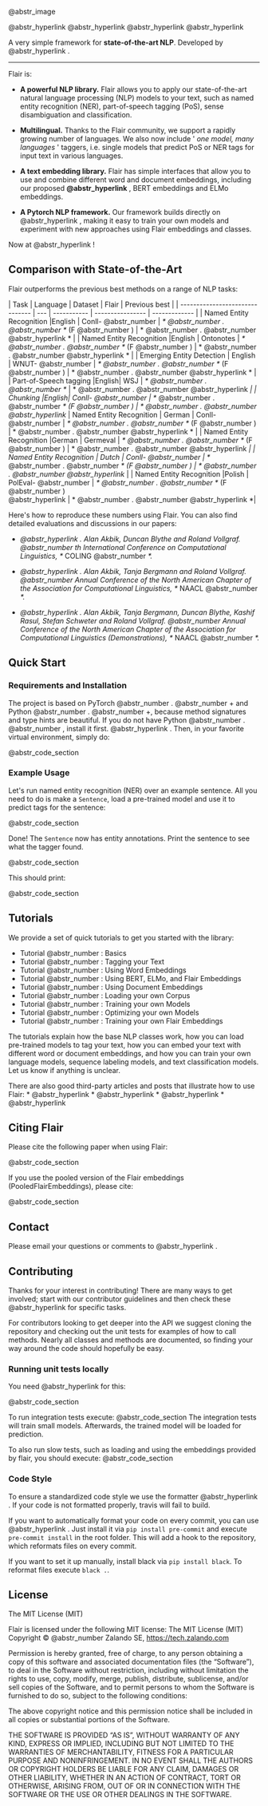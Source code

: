 @abstr_image 

@abstr_hyperlink @abstr_hyperlink @abstr_hyperlink @abstr_hyperlink 

A very simple framework for **state-of-the-art NLP**. Developed by @abstr_hyperlink .

* * *

Flair is:

  * **A powerful NLP library.** Flair allows you to apply our state-of-the-art natural language processing (NLP) models to your text, such as named entity recognition (NER), part-of-speech tagging (PoS), sense disambiguation and classification.

  * **Multilingual.** Thanks to the Flair community, we support a rapidly growing number of languages. We also now include ' _one model, many languages_ ' taggers, i.e. single models that predict PoS or NER tags for input text in various languages.

  * **A text embedding library.** Flair has simple interfaces that allow you to use and combine different word and document embeddings, including our proposed **@abstr_hyperlink** , BERT embeddings and ELMo embeddings.

  * **A Pytorch NLP framework.** Our framework builds directly on @abstr_hyperlink , making it easy to train your own models and experiment with new approaches using Flair embeddings and classes.




Now at @abstr_hyperlink !

## Comparison with State-of-the-Art

Flair outperforms the previous best methods on a range of NLP tasks:

| Task | Language | Dataset | Flair | Previous best | | ------------------------------- | --- | ----------- | ---------------- | ------------- | | Named Entity Recognition |English | Conll- @abstr_number | _* @abstr_number . @abstr_number *_ (F @abstr_number ) | * @abstr_number . @abstr_number @abstr_hyperlink * | | Named Entity Recognition |English | Ontonotes | _* @abstr_number . @abstr_number *_ (F @abstr_number ) | * @abstr_number . @abstr_number @abstr_hyperlink * | | Emerging Entity Detection | English | WNUT- @abstr_number | _* @abstr_number . @abstr_number *_ (F @abstr_number ) | * @abstr_number . @abstr_number @abstr_hyperlink * | | Part-of-Speech tagging |English| WSJ | _* @abstr_number . @abstr_number *_ | * @abstr_number . @abstr_number @abstr_hyperlink _| | Chunking |English| Conll- @abstr_number | *_ @abstr_number . @abstr_number _* (F @abstr_number ) | * @abstr_number . @abstr_number @abstr_hyperlink_ | Named Entity Recognition | German | Conll- @abstr_number | _* @abstr_number . @abstr_number *_ (F @abstr_number ) | * @abstr_number . @abstr_number @abstr_hyperlink * | | Named Entity Recognition |German | Germeval | _* @abstr_number . @abstr_number *_ (F @abstr_number ) | * @abstr_number . @abstr_number @abstr_hyperlink _| | Named Entity Recognition | Dutch | Conll- @abstr_number | *_ @abstr_number . @abstr_number _* (F @abstr_number ) | * @abstr_number . @abstr_number @abstr_hyperlink_ | | Named Entity Recognition |Polish | PolEval- @abstr_number | _* @abstr_number . @abstr_number *_ (F @abstr_number )   
@abstr_hyperlink | * @abstr_number . @abstr_number @abstr_hyperlink *|

Here's how to reproduce these numbers using Flair. You can also find detailed evaluations and discussions in our papers:

  * _@abstr_hyperlink . Alan Akbik, Duncan Blythe and Roland Vollgraf. @abstr_number th International Conference on Computational Linguistics, *_ COLING @abstr_number _*._

  * _@abstr_hyperlink . Alan Akbik, Tanja Bergmann and Roland Vollgraf. @abstr_number Annual Conference of the North American Chapter of the Association for Computational Linguistics, *_ NAACL @abstr_number _*._

  * _@abstr_hyperlink . Alan Akbik, Tanja Bergmann, Duncan Blythe, Kashif Rasul, Stefan Schweter and Roland Vollgraf. @abstr_number Annual Conference of the North American Chapter of the Association for Computational Linguistics (Demonstrations), *_ NAACL @abstr_number _*._




## Quick Start

### Requirements and Installation

The project is based on PyTorch @abstr_number . @abstr_number + and Python @abstr_number . @abstr_number +, because method signatures and type hints are beautiful. If you do not have Python @abstr_number . @abstr_number , install it first. @abstr_hyperlink . Then, in your favorite virtual environment, simply do:

@abstr_code_section 

### Example Usage

Let's run named entity recognition (NER) over an example sentence. All you need to do is make a `Sentence`, load a pre-trained model and use it to predict tags for the sentence:

@abstr_code_section 

Done! The `Sentence` now has entity annotations. Print the sentence to see what the tagger found.

@abstr_code_section 

This should print: 

@abstr_code_section 

## Tutorials

We provide a set of quick tutorials to get you started with the library:

  * Tutorial @abstr_number : Basics
  * Tutorial @abstr_number : Tagging your Text
  * Tutorial @abstr_number : Using Word Embeddings
  * Tutorial @abstr_number : Using BERT, ELMo, and Flair Embeddings
  * Tutorial @abstr_number : Using Document Embeddings
  * Tutorial @abstr_number : Loading your own Corpus
  * Tutorial @abstr_number : Training your own Models
  * Tutorial @abstr_number : Optimizing your own Models
  * Tutorial @abstr_number : Training your own Flair Embeddings



The tutorials explain how the base NLP classes work, how you can load pre-trained models to tag your text, how you can embed your text with different word or document embeddings, and how you can train your own language models, sequence labeling models, and text classification models. Let us know if anything is unclear.

There are also good third-party articles and posts that illustrate how to use Flair: * @abstr_hyperlink * @abstr_hyperlink * @abstr_hyperlink * @abstr_hyperlink 

## Citing Flair

Please cite the following paper when using Flair: 

@abstr_code_section 

If you use the pooled version of the Flair embeddings (PooledFlairEmbeddings), please cite:

@abstr_code_section 

## Contact

Please email your questions or comments to @abstr_hyperlink .

## Contributing

Thanks for your interest in contributing! There are many ways to get involved; start with our contributor guidelines and then check these @abstr_hyperlink for specific tasks.

For contributors looking to get deeper into the API we suggest cloning the repository and checking out the unit tests for examples of how to call methods. Nearly all classes and methods are documented, so finding your way around the code should hopefully be easy.

### Running unit tests locally

You need @abstr_hyperlink for this:

@abstr_code_section 

To run integration tests execute: @abstr_code_section The integration tests will train small models. Afterwards, the trained model will be loaded for prediction.

To also run slow tests, such as loading and using the embeddings provided by flair, you should execute: @abstr_code_section 

### Code Style

To ensure a standardized code style we use the formatter @abstr_hyperlink . If your code is not formatted properly, travis will fail to build.

If you want to automatically format your code on every commit, you can use @abstr_hyperlink . Just install it via `pip install pre-commit` and execute `pre-commit install` in the root folder. This will add a hook to the repository, which reformats files on every commit.

If you want to set it up manually, install black via `pip install black`. To reformat files execute `black .`.

## License

The MIT License (MIT)

Flair is licensed under the following MIT license: The MIT License (MIT) Copyright © @abstr_number Zalando SE, https://tech.zalando.com

Permission is hereby granted, free of charge, to any person obtaining a copy of this software and associated documentation files (the “Software”), to deal in the Software without restriction, including without limitation the rights to use, copy, modify, merge, publish, distribute, sublicense, and/or sell copies of the Software, and to permit persons to whom the Software is furnished to do so, subject to the following conditions:

The above copyright notice and this permission notice shall be included in all copies or substantial portions of the Software.

THE SOFTWARE IS PROVIDED “AS IS”, WITHOUT WARRANTY OF ANY KIND, EXPRESS OR IMPLIED, INCLUDING BUT NOT LIMITED TO THE WARRANTIES OF MERCHANTABILITY, FITNESS FOR A PARTICULAR PURPOSE AND NONINFRINGEMENT. IN NO EVENT SHALL THE AUTHORS OR COPYRIGHT HOLDERS BE LIABLE FOR ANY CLAIM, DAMAGES OR OTHER LIABILITY, WHETHER IN AN ACTION OF CONTRACT, TORT OR OTHERWISE, ARISING FROM, OUT OF OR IN CONNECTION WITH THE SOFTWARE OR THE USE OR OTHER DEALINGS IN THE SOFTWARE.
